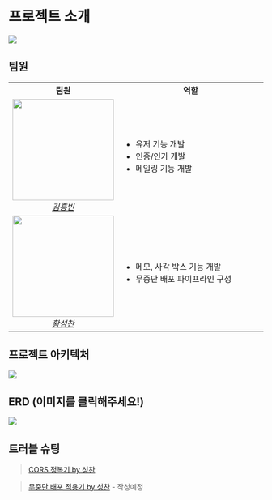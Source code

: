 # 프로젝트 소개
![](https://images.velog.io/images/prayme/post/4ee6dcc9-2219-4b14-9f36-b412c7fd8047/%ED%94%84%EB%A1%9C%EC%A0%9D%ED%8A%B8%EC%86%8C%EA%B0%9C.png)

## 팀원
<table>
    <tr align="center">
        <td><b>팀원</b></td>
        <td width="200"><b>역할</b></td>
    </tr>
    <tr>
        <td align="center">
            <img src="https://images.velog.io/images/prayme/post/b591af56-efab-4ace-bdb9-06b0804cd358/33685054.png" width="200">
            <br>
            <a href="https://github.com/hongbin-dev"><I>김홍빈</I></a>
        </td>
        <td width="400">
            <ul>
                <li>유저 기능 개발</li>
                <li>인증/인가 개발</li>
                <li>메일링 기능 개발</li>
            </ul>
        </td>
    </tr>
    <tr>
        <td align="center">
            <img src="https://images.velog.io/images/prayme/post/a96de0de-502c-43dc-be9a-abe7e8dfdd79/34934883.png" width="200">
            <br>
            <a href="https://github.com/plzprayme"><I>황성찬</I></a>
        </td>
        <td width="300">
            <ul>
                <li>메모, 사각 박스 기능 개발</li>
                <li>무중단 배포 파이프라인 구성</li>
            </ul>
        </td>
    </tr>
</table>


## 프로젝트 아키텍처
![](https://images.velog.io/images/prayme/post/4e03b86f-58ec-49f9-9824-a5e02f598944/%ED%94%84%EB%A1%9C%EC%A0%9D%ED%8A%B8%20%EA%B5%AC%EC%84%B1%EB%8F%84.png)

## ERD (이미지를 클릭해주세요!)
![](https://images.velog.io/images/prayme/post/9865b000-709b-45c2-8dcd-e2363065c9ac/erd.png)

## 트러블 슈팅

> [CORS 정복기 by 성찬](https://velog.io/@prayme/CORS-%EC%A0%95%EB%B3%B5%EA%B8%B0#%EC%9E%98-%EB%8F%99%EC%9E%91%ED%95%98%EB%8A%94%EC%A7%80-%ED%99%95%EC%9D%B8%ED%95%98%EA%B8%B0)

> [무중단 배포 적용기 by 성찬]() - 작성예정